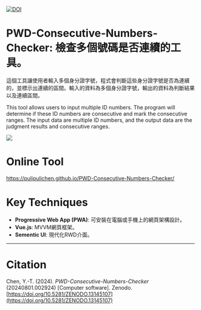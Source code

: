 [![DOI](https://zenodo.org/badge/836239502.svg)](https://zenodo.org/doi/10.5281/zenodo.13145107)

# PWD-Consecutive-Numbers-Checker: 檢查多個號碼是否連續的工具。

這個工具讓使用者輸入多個身分證字號，程式會判斷這些身分證字號是否為連續的，並標示出連續的區間。輸入的資料為多個身分證字號，輸出的資料為判斷結果以及連續區間。

This tool allows users to input multiple ID numbers. The program will determine if these ID numbers are consecutive and mark the consecutive ranges. The input data are multiple ID numbers, and the output data are the judgment results and consecutive ranges.

![](https://blogger.googleusercontent.com/img/a/AVvXsEgP8Qr24oBChqY8nBXa1jTRdEAOqA17POdsQfbQK_w14fZwKNeG9UE5JSVY_O5cHGOqlLdm9Iw4UtwF9IQLNeiNnNc7_VAtWSo8QDBZaI-lbw7u1EbvBM47oAQ6OTMKnxB2C7RzttuE0WrXzpEfB4RvG6iIVEPhDRWkojVallOEihMlTv1lmtEOmg)

# Online Tool

https://pulipulichen.github.io/PWD-Consecutive-Numbers-Checker/

# Key Techniques

- **Progressive Web App (PWA)**: 可安裝在電腦或手機上的網頁架構設計。
- **Vue.js**: MVVM網頁框架。
- **Sementic UI**: 現代化RWD介面。

----

# Citation

Chen, Y.-T. (2024). *PWD-Consecutive-Numbers-Checker* (20240801.002924) [Computer software]. Zenodo. [https://doi.org/10.5281/ZENODO.13145107](https://doi.org/10.5281/ZENODO.13145107)